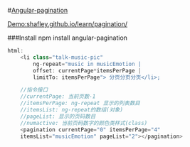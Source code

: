 #[Angular-pagination](http://shafley.github.io/learn/pagination/)

[Demo:shafley.github.io/learn/pagination/](http://shafley.github.io/learn/pagination/)

###Install
    npm install angular-pagination
```javascript
html:
    <li class="talk-music-pic"
        ng-repeat="music in musicEmotion |
        offset: currentPage*itemsPerPage |
        limitTo: itemsPerPage"> 分页分页分页</li>;

    //指令接口
    //currentPage: 当前页数-1
    //itemsPerPage: ng-repeat 显示的列表数目
    //itemsList: ng-repeat的数组(对象)
    //pageList: 显示的页码数目
    //numactive: 当前页码数字的颜色类样式(class)
    <pagination currentPage="0" itemsPerPage="4"
    itemsList="musicEmotion" pageList="2"></pagination>
```